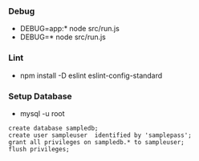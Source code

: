 ### Debug

- DEBUG=app:\* node src/run.js
- DEBUG=\* node src/run.js

### Lint

- npm install -D eslint eslint-config-standard

### Setup Database

- mysql -u root

```mysql
create database sampledb;
create user sampleuser  identified by 'samplepass';
grant all privileges on sampledb.* to sampleuser;
flush privileges;
```
